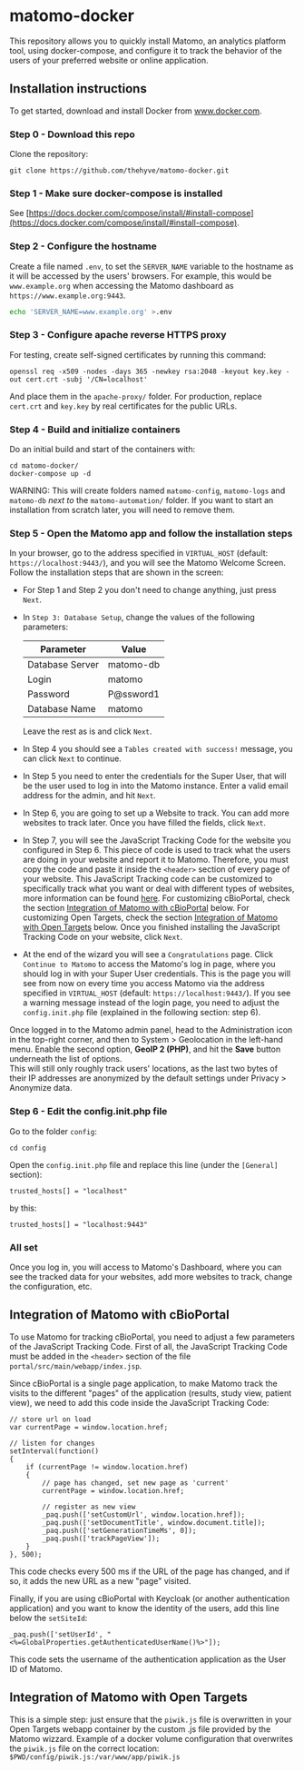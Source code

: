 # matomo-docker

This repository allows you to quickly install Matomo, an analytics platform tool, using docker-compose, and configure it to track the behavior of the users of your preferred website or online application.

## Installation instructions

To get started, download and install Docker from www.docker.com.

### Step 0 - Download this repo

Clone the repository:
```
git clone https://github.com/thehyve/matomo-docker.git
```

### Step 1 - Make sure docker-compose is installed

See [https://docs.docker.com/compose/install/#install-compose](https://docs.docker.com/compose/install/#install-compose).

### Step 2 - Configure the hostname

Create a file named `.env`, to set the `SERVER_NAME` variable
to the hostname as it will be accessed by the users' browsers.
For example, this would be `www.example.org`
when accessing the Matomo dashboard as `https://www.example.org:9443`.
```sh
echo 'SERVER_NAME=www.example.org' >.env
```

### Step 3 - Configure apache reverse HTTPS proxy

For testing, create self-signed certificates by running this command:
```
openssl req -x509 -nodes -days 365 -newkey rsa:2048 -keyout key.key -out cert.crt -subj '/CN=localhost'
```

And place them in the `apache-proxy/` folder.
For production, replace `cert.crt` and `key.key` by real certificates for the public URLs.

### Step 4 - Build and initialize containers

Do an initial build and start of the containers with:
```
cd matomo-docker/
docker-compose up -d
```

WARNING: This will create folders named
`matomo-config`, `matomo-logs` and `matomo-db`
_next to_ the `matomo-automation/` folder.
If you want to start an installation from scratch later, you will need to remove them.

### Step 5 - Open the Matomo app and follow the installation steps

In your browser, go to the address specified in `VIRTUAL_HOST` (default: `https://localhost:9443/`), and you will see the Matomo Welcome Screen. Follow the installation steps that are shown in the screen:
- For Step 1 and Step 2 you don't need to change anything, just press `Next`.
- In `Step 3: Database Setup`, change the values of the following parameters:

    | Parameter | Value |
    | ----- | ----- |
    | Database Server | matomo-db |
    | Login | matomo |
    | Password | P@ssword1 |
    | Database Name | matomo |
    
  Leave the rest as is and click `Next`.
- In Step 4 you should see a `Tables created with success!` message, you can click `Next` to continue.
- In Step 5 you need to enter the credentials for the Super User,
  that will be the user used to log in into the Matomo instance.
  Enter a valid email address for the admin,
  and hit `Next`.
- In Step 6, you are going to set up a Website to track. You can add more websites to track later. Once you have filled the fields, click `Next`.
- In Step 7, you will see the JavaScript Tracking Code for the website you configured in Step 6.
  This piece of code is used to track what the users are doing in your website and report it to Matomo.
  Therefore, you must copy the code and paste it inside the `<header>` section of every page of your website.
  This JavaScript Tracking code can be customized to specifically track what you want or deal with
  different types of websites, more information can be found [here](https://developer.matomo.org/guides/tracking-javascript-guide).
  For customizing cBioPortal, check the section [Integration of Matomo with cBioPortal](#integration-of-matomo-with-cbioportal) below.
  For customizing Open Targets, check the section [Integration of Matomo with Open Targets](#integration-of-matomo-with-open-targets)
  below. Once you finished installing the JavaScript Tracking Code on your website, click `Next`.
- At the end of the wizard you will see a `Congratulations` page. Click `Continue to Matomo` to access
  the Matomo's log in page, where you should log in with your Super User credentials. This is the page you will
  see from now on every time you access Matomo via the address specified in `VIRTUAL_HOST` (default: `https://localhost:9443/`).
  If you see a warning message instead of the login page, you need to adjust the `config.init.php` file (explained in the following section: step 6).

Once logged in to the Matomo admin panel,
head to the Administration icon in the top-right corner,
and then to System > Geolocation in the left-hand menu.
Enable the second option, **GeoIP 2 (PHP)**,
and hit the **Save** button underneath the list of options.  
This will still only roughly track users' locations,
as the last two bytes of their IP addresses are anonymized
by the default settings under Privacy > Anonymize data.

### Step 6 - Edit the config.init.php file
Go to the folder `config`:
```
cd config
```

Open the `config.init.php` file and replace this line (under the `[General]` section):
```
trusted_hosts[] = "localhost"
```

by this:
```
trusted_hosts[] = "localhost:9443"
```

### All set
Once you log in, you will access to Matomo's Dashboard, where you can see the tracked data for your websites, add more websites to track, change the configuration, etc.

## Integration of Matomo with cBioPortal

To use Matomo for tracking cBioPortal, you need to adjust a few parameters of the JavaScript Tracking Code. First of all, the JavaScript Tracking Code must be added in the `<header>` section of the file `portal/src/main/webapp/index.jsp`.

Since cBioPortal is a single page application, to make Matomo track the visits to the different "pages" of the application (results, study view, patient view), we need to add this code inside the JavaScript Tracking Code:

```
// store url on load
var currentPage = window.location.href;

// listen for changes
setInterval(function()
{
    if (currentPage != window.location.href)
    {
        // page has changed, set new page as 'current'
        currentPage = window.location.href;

        // register as new view
        _paq.push(['setCustomUrl', window.location.href]);
        _paq.push(['setDocumentTitle', window.document.title]);
        _paq.push(['setGenerationTimeMs', 0]);
        _paq.push(['trackPageView']);
    }
}, 500);
```

This code checks every 500 ms if the URL of the page has changed, and if so, it adds the new URL as a new "page" visited.

Finally, if you are using cBioPortal with Keycloak (or another authentication application) and you want to know the identity of the users, add this line below the `setSiteId`:

```
_paq.push(['setUserId', "<%=GlobalProperties.getAuthenticatedUserName()%>"]);
```

This code sets the username of the authentication application as the User ID of Matomo.


## Integration of Matomo with Open Targets

This is a simple step: just ensure that the `piwik.js` file is overwritten in your Open Targets webapp
container by the custom .js file provided by the Matomo wizzard. Example of a docker volume configuration
that overwrites the `piwik.js` file on the correct location: `$PWD/config/piwik.js:/var/www/app/piwik.js`

